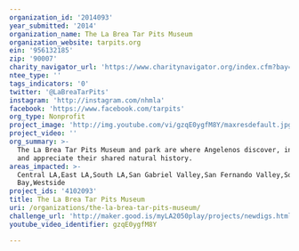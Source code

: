 ```yaml
---
organization_id: '2014093'
year_submitted: '2014'
organization_name: The La Brea Tar Pits Museum
organization_website: tarpits.org
ein: '956132185'
zip: '90007'
charity_navigator_url: 'https://www.charitynavigator.org/index.cfm?bay=search.profile&ein=956132185'
ntee_type: ''
tags_indicators: '0'
twitter: '@LaBreaTarPits'
instagram: 'http://instagram.com/nhmla'
facebook: 'https://www.facebook.com/tarpits'
org_type: Nonprofit
project_image: 'http://img.youtube.com/vi/gzqE0ygfM8Y/maxresdefault.jpg'
project_video: ''
org_summary: >-
  The La Brea Tar Pits Museum and park are where Angelenos discover, interpret
  and appreciate their shared natural history.
areas_impacted: >-
  Central LA,East LA,South LA,San Gabriel Valley,San Fernando Valley,South
  Bay,Westside
project_ids: '4102093'
title: The La Brea Tar Pits Museum
uri: /organizations/the-la-brea-tar-pits-museum/
challenge_url: 'http://maker.good.is/myLA2050play/projects/newdigs.html'
youtube_video_identifier: gzqE0ygfM8Y

---
```

